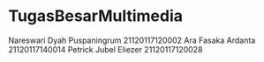 # TugasBesarMultimedia
Nareswari Dyah Puspaningrum 21120117120002
Ara Fasaka Ardanta 21120117140014
Petrick Jubel Eliezer 21120117120028
